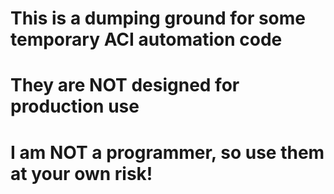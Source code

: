 # This is a dumping ground for some temporary ACI automation code
# They are NOT designed for production use
# I am NOT a programmer, so use them at your own risk!
